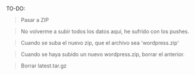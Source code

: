 TO-DO:

>Pasar a ZIP

>No volverme a subir todos los datos aquí, he sufrido con los pushes.

>Cuando se suba el nuevo zip, que el archivo sea 'wordpress.zip'

>Cuando se haya subido un nuevo wordpress.zip, borrar el anterior.

>Borrar latest.tar.gz
